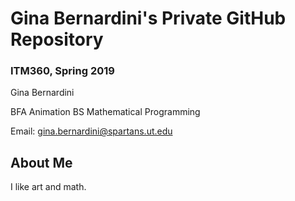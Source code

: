 # Gina Bernardini's Private GitHub Repository
### ITM360, Spring 2019

Gina Bernardini

BFA Animation BS Mathematical Programming

Email: gina.bernardini@spartans.ut.edu


## About Me

I like art and math.
